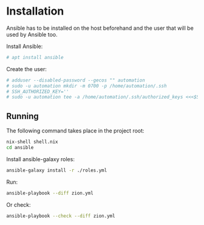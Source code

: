 # Installation

Ansible has to be installed on the host beforehand and the user that will be
used by Ansible too.

Install Ansible:

``` sh
# apt install ansible
```

Create the user:

``` sh
# adduser --disabled-password --gecos "" automation
# sudo -u automation mkdir -m 0700 -p /home/automation/.ssh
# SSH_AUTHORIZED_KEY=''
# sudo -u automation tee -a /home/automation/.ssh/authorized_keys <<<$SSH_AUTHORIZED_KEY
```

## Running

The following command takes place in the project root:

``` sh
nix-shell shell.nix
cd ansible
```

Install ansible-galaxy roles:

``` sh
ansible-galaxy install -r ./roles.yml
```

Run:

``` sh
ansible-playbook --diff zion.yml
```

Or check:

``` sh
ansible-playbook --check --diff zion.yml
```
